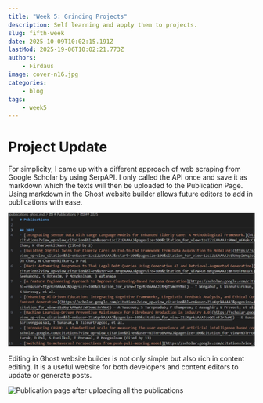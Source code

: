```yaml
---
title: "Week 5: Grinding Projects"
description: Self learning and apply them to projects.
slug: fifth-week
date: 2025-10-09T10:02:15.191Z
lastMod: 2025-19-06T10:02:21.773Z
authors:
    - Firdaus
image: cover-n16.jpg
categories:
    - blog
tags: 
    - week5
---
```


# Project Update

For simplicity, I came up with a different approach of web scraping from Google Scholar by using SerpAPI. I only called the API once and save it as markdown which the texts will then be uploaded to the Publication Page. Using markdown in the Ghost website builder allows future editors to add in publications with ease.

![Publications before uploading to ghost website](md_pubs.jpg)

Editing in Ghost website builder is not only simple but also rich in content editing. It is a useful website for both developers and content editors to update or generate posts. 

![Publication page after uploading all the publications](ic2_pubs.jpg)